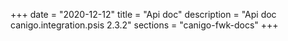 +++
date        = "2020-12-12"
title       = "Api doc"
description = "Api doc canigo.integration.psis 2.3.2"
sections    = "canigo-fwk-docs"
+++